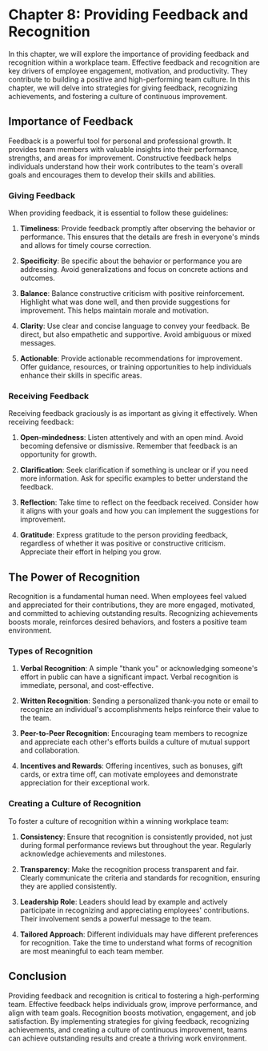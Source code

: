 Chapter 8: Providing Feedback and Recognition
=============================================

In this chapter, we will explore the importance of providing feedback and recognition within a workplace team. Effective feedback and recognition are key drivers of employee engagement, motivation, and productivity. They contribute to building a positive and high-performing team culture. In this chapter, we will delve into strategies for giving feedback, recognizing achievements, and fostering a culture of continuous improvement.

Importance of Feedback
----------------------

Feedback is a powerful tool for personal and professional growth. It provides team members with valuable insights into their performance, strengths, and areas for improvement. Constructive feedback helps individuals understand how their work contributes to the team's overall goals and encourages them to develop their skills and abilities.

### Giving Feedback

When providing feedback, it is essential to follow these guidelines:

1. **Timeliness**: Provide feedback promptly after observing the behavior or performance. This ensures that the details are fresh in everyone's minds and allows for timely course correction.

2. **Specificity**: Be specific about the behavior or performance you are addressing. Avoid generalizations and focus on concrete actions and outcomes.

3. **Balance**: Balance constructive criticism with positive reinforcement. Highlight what was done well, and then provide suggestions for improvement. This helps maintain morale and motivation.

4. **Clarity**: Use clear and concise language to convey your feedback. Be direct, but also empathetic and supportive. Avoid ambiguous or mixed messages.

5. **Actionable**: Provide actionable recommendations for improvement. Offer guidance, resources, or training opportunities to help individuals enhance their skills in specific areas.

### Receiving Feedback

Receiving feedback graciously is as important as giving it effectively. When receiving feedback:

1. **Open-mindedness**: Listen attentively and with an open mind. Avoid becoming defensive or dismissive. Remember that feedback is an opportunity for growth.

2. **Clarification**: Seek clarification if something is unclear or if you need more information. Ask for specific examples to better understand the feedback.

3. **Reflection**: Take time to reflect on the feedback received. Consider how it aligns with your goals and how you can implement the suggestions for improvement.

4. **Gratitude**: Express gratitude to the person providing feedback, regardless of whether it was positive or constructive criticism. Appreciate their effort in helping you grow.

The Power of Recognition
------------------------

Recognition is a fundamental human need. When employees feel valued and appreciated for their contributions, they are more engaged, motivated, and committed to achieving outstanding results. Recognizing achievements boosts morale, reinforces desired behaviors, and fosters a positive team environment.

### Types of Recognition

1. **Verbal Recognition**: A simple "thank you" or acknowledging someone's effort in public can have a significant impact. Verbal recognition is immediate, personal, and cost-effective.

2. **Written Recognition**: Sending a personalized thank-you note or email to recognize an individual's accomplishments helps reinforce their value to the team.

3. **Peer-to-Peer Recognition**: Encouraging team members to recognize and appreciate each other's efforts builds a culture of mutual support and collaboration.

4. **Incentives and Rewards**: Offering incentives, such as bonuses, gift cards, or extra time off, can motivate employees and demonstrate appreciation for their exceptional work.

### Creating a Culture of Recognition

To foster a culture of recognition within a winning workplace team:

1. **Consistency**: Ensure that recognition is consistently provided, not just during formal performance reviews but throughout the year. Regularly acknowledge achievements and milestones.

2. **Transparency**: Make the recognition process transparent and fair. Clearly communicate the criteria and standards for recognition, ensuring they are applied consistently.

3. **Leadership Role**: Leaders should lead by example and actively participate in recognizing and appreciating employees' contributions. Their involvement sends a powerful message to the team.

4. **Tailored Approach**: Different individuals may have different preferences for recognition. Take the time to understand what forms of recognition are most meaningful to each team member.

Conclusion
----------

Providing feedback and recognition is critical to fostering a high-performing team. Effective feedback helps individuals grow, improve performance, and align with team goals. Recognition boosts motivation, engagement, and job satisfaction. By implementing strategies for giving feedback, recognizing achievements, and creating a culture of continuous improvement, teams can achieve outstanding results and create a thriving work environment.
